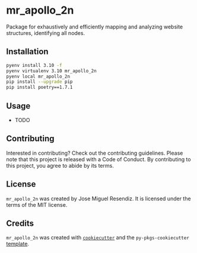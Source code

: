 # mr_apollo_2n

Package for exhaustively and efficiently mapping and analyzing website structures, identifying all nodes.

## Installation

```bash
pyenv install 3.10 -f
pyenv virtualenv 3.10 mr_apollo_2n
pyenv local mr_apollo_2n
pip install --upgrade pip
pip install poetry==1.7.1
```

## Usage

- TODO

## Contributing

Interested in contributing? Check out the contributing guidelines. Please note that this project is released with a Code of Conduct. By contributing to this project, you agree to abide by its terms.

## License

`mr_apollo_2n` was created by Jose Miguel Resendiz. It is licensed under the terms of the MIT license.

## Credits

`mr_apollo_2n` was created with [`cookiecutter`](https://cookiecutter.readthedocs.io/en/latest/) and the `py-pkgs-cookiecutter` [template](https://github.com/py-pkgs/py-pkgs-cookiecutter).
